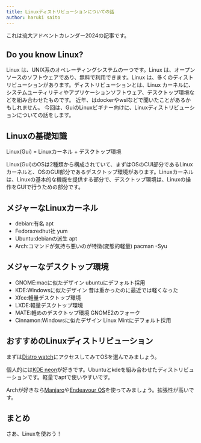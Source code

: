 ```yaml
---
title: Linuxディストリビューションについての話
author: haruki saito
---
```


これは琉大アドベントカレンダー2024の記事です。

## Do you know Linux?

Linux は、UNIX系のオペレーティングシステムの一つです。Linux は、オープンソースのソフトウェアであり、無料で利用できます。Linux は、多くのディストリビューションがあります。ディストリビューションとは、Linux カーネルに、システムユーティリティやアプリケーションソフトウェア、デスクトップ環境などを組み合わせたものです。
近年、はdockerやwslなどで聞いたことがあるかもしれません。
今回は、GuiのLinuxビギナー向けに、Linuxディストリビューションについての話をします。

## Linuxの基礎知識

Linux(Gui) = Linuxカーネル + デスクトップ環境 

Linux(Gui)のOSは2種類から構成されていて、まずはOSのCUI部分であるLinuxカーネルと、OSのGUI部分であるデスクトップ環境があります。Linuxカーネルは、Linuxの基本的な機能を提供する部分で、デスクトップ環境は、Linuxの操作をGUIで行うための部分です。

## メジャーなLinuxカーネル

- debian:有名 apt
- Fedora:redhut社 yum
- Ubuntu:debianの派生 apt
- Arch:コマンドが気持ち悪いのが特徴(変態的軽量) pacman -Syu

## メジャーなデスクトップ環境

- GNOME:macに似たデザイン ubuntuにデフォルト採用
- KDE:Windowsに似たデザイン 昔は重かったのに最近では軽くなった
- Xfce:軽量デスクトップ環境
- LXDE:軽量デスクトップ環境
- MATE:軽めのデスクトップ環境 GNOME2のフォーク
- Cinnamon:Windowsに似たデザイン Linux Mintにデフォルト採用

## おすすめのLinuxディストリビューション

まずは[Distro watch](https://distrowatch.com/)にアクセスしてみてOSを選んでみましょう。

個人的には[KDE neon](https://neon.kde.org/)が好きです。Ubuntuとkdeを組み合わせたディストリビューションです。軽量でaptで使いやすいです。

Archが好きなら[Manjaro](https://manjaro.org/)や[Endeavour OS](https://endeavouros.com/)を使ってみましょう。拡張性が高いです。

## まとめ

さあ、Linuxを使おう！